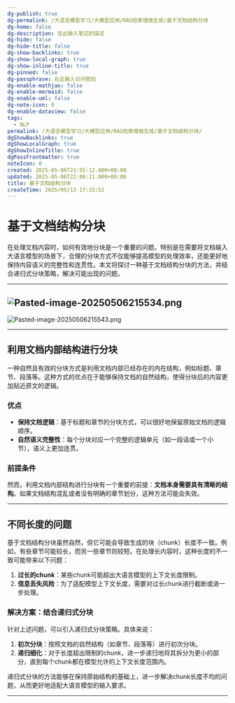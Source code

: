 ```yaml
---
dg-publish: true
dg-permalink: /大语言模型学习/大模型应用/RAG检索增强生成/基于文档结构分块
dg-home: false
dg-description: 在此输入笔记的描述
dg-hide: false
dg-hide-title: false
dg-show-backlinks: true
dg-show-local-graph: true
dg-show-inline-title: true
dg-pinned: false
dg-passphrase: 在此输入访问密码
dg-enable-mathjax: false
dg-enable-mermaid: false
dg-enable-uml: false
dg-note-icon: 0
dg-enable-dataview: false
tags:
  - NLP
permalink: /大语言模型学习/大模型应用/RAG检索增强生成/基于文档结构分块/
dgShowBacklinks: true
dgShowLocalGraph: true
dgShowInlineTitle: true
dgPassFrontmatter: true
noteIcon: 0
created: 2025-05-06T21:55:12.000+08:00
updated: 2025-05-06T22:00:11.000+08:00
title: 基于文档结构分块
createTime: 2025/05/13 17:33:52
---
```




# 基于文档结构分块
在处理文档内容时，如何有效地分块是一个重要的问题。特别是在需要将文档输入大语言模型的场景下，合理的分块方式不仅能够提高模型的处理效率，还能更好地保持内容语义的完整性和连贯性。本文将探讨一种基于文档结构分块的方法，并结合递归式分块策略，解决可能出现的问题。

---

## ![Pasted-image-20250506215534.png](../../.vuepress/public/img/user/%E9%99%84%E4%BB%B6/Pasted%20image%2020250506215534.png)
![Pasted-image-20250506215543.png](../../.vuepress/public/img/user/%E9%99%84%E4%BB%B6/Pasted%20image%2020250506215543.png)

---


## 利用文档内部结构进行分块
一种自然且有效的分块方式是利用文档内部已经存在的内在结构，例如标题、章节、段落等。这种方式的优点在于能够保持文档的自然结构，使得分块后的内容更加贴近原文的逻辑。

### 优点
- **保持文档逻辑**：基于标题和章节的分块方式，可以很好地保留原始文档的逻辑顺序。
- **自然语义完整性**：每个分块对应一个完整的逻辑单元（如一段话或一个小节），语义上更加连贯。


### 前提条件
然而，利用文档内部结构进行分块有一个重要的前提：**文档本身需要具有清晰的结构**。如果文档结构混乱或者没有明确的章节划分，这种方法可能会失效。

---


## 不同长度的问题
基于文档结构分块虽然自然，但它可能会导致生成的块（chunk）长度不一致。例如，有些章节可能较长，而另一些章节则较短。在处理长内容时，这种长度的不一致可能带来以下问题：

1. **过长的chunk**：某些chunk可能超出大语言模型的上下文长度限制。
2. **信息丢失风险**：为了适配模型上下文长度，需要对过长chunk进行截断或进一步处理。

### 解决方案：结合递归式分块
针对上述问题，可以引入递归式分块策略。具体来说：

1. **初次分块**：按照文档的自然结构（如章节、段落等）进行初次分块。
2. **递归细化**：对于长度超出限制的chunk，进一步递归地将其拆分为更小的部分，直到每个chunk都在模型允许的上下文长度范围内。

递归式分块的方法能够在保持原始结构的基础上，进一步解决chunk长度不均的问题，从而更好地适配大语言模型的输入要求。

---
